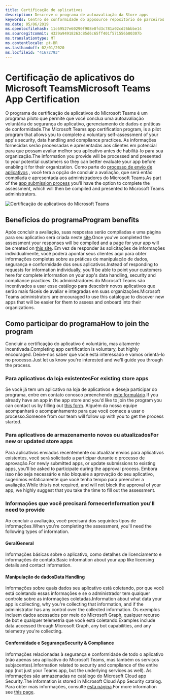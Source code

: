 ```yaml
---
title: Certificação de aplicativos
description: Descreve o programa de autoavaliação da Store apps
keywords: Centro de conformidade do appsource repositório de parceiros de certificação de aplicativos
ms.date: 05/06/2019
ms.openlocfilehash: 11c69527e60290f908e8fd3c781a02cd26bbbe14
ms.sourcegitcommit: 4329a94918263c85d6c65ff401f571556b80307b
ms.translationtype: MT
ms.contentlocale: pt-BR
ms.lasthandoff: 02/01/2020
ms.locfileid: "41672793"
---
```

# <a name="microsoft-teams-app-certification"></a><span data-ttu-id="f33c3-104">Certificação de aplicativos do Microsoft Teams</span><span class="sxs-lookup"><span data-stu-id="f33c3-104">Microsoft Teams App Certification</span></span>

<span data-ttu-id="f33c3-105">O programa de certificação de aplicativos do Microsoft Teams é um programa piloto que permite que você conclua uma autoavaliação voluntária de segurança do aplicativo, gerenciamento de dados e práticas de conformidade.</span><span class="sxs-lookup"><span data-stu-id="f33c3-105">The Microsoft Teams app certification program, is a pilot program that allows you to complete a voluntary self-assessment of your app's security, data handling and compliance practices.</span></span> <span data-ttu-id="f33c3-106">As informações fornecidas serão processadas e apresentadas aos clientes em potencial para que possam avaliar melhor seu aplicativo antes de habilitá-lo para sua organização.</span><span class="sxs-lookup"><span data-stu-id="f33c3-106">The information you provide will be processed and presented to your potential customers so they can better evaluate your app before enabling it for their organization.</span></span> <span data-ttu-id="f33c3-107">Como parte do [processo de envio de aplicativos](~/concepts/deploy-and-publish/apps-publish.md) , você terá a opção de concluir a avaliação, que será então compilada e apresentada aos administradores do Microsoft Teams.</span><span class="sxs-lookup"><span data-stu-id="f33c3-107">As part of the [app submission process](~/concepts/deploy-and-publish/apps-publish.md) you'll have the option to complete the assessment, which will then be compiled and presented to Microsoft Teams administrators.</span></span>

![Certificação de aplicativos do Microsoft Teams](~/assets/images/self-assessment.png)

## <a name="program-benefits"></a><span data-ttu-id="f33c3-109">Benefícios do programa</span><span class="sxs-lookup"><span data-stu-id="f33c3-109">Program benefits</span></span>

<span data-ttu-id="f33c3-110">Após concluir a avaliação, suas respostas serão compiladas e uma página para seu aplicativo será criada neste [site](https://aka.ms/AppCertification).</span><span class="sxs-lookup"><span data-stu-id="f33c3-110">Once you've completed the assessment your responses will be compiled and a page for your app will be created on [this site](https://aka.ms/AppCertification).</span></span> <span data-ttu-id="f33c3-111">Em vez de responder às solicitações de informações individualmente, você poderá apontar seus clientes aqui para obter informações completas sobre as práticas de manipulação de dados, segurança e conformidade dos seus aplicativos.</span><span class="sxs-lookup"><span data-stu-id="f33c3-111">Instead of responding to requests for information individually, you'll be able to point your customers here for complete information on your app's data handling, security and compliance practices.</span></span> <span data-ttu-id="f33c3-112">Os administradores do Microsoft Teams são incentivados a usar esse catálogo para descobrir novos aplicativos que serão mais fáceis de avaliar e integradas em suas organizações.</span><span class="sxs-lookup"><span data-stu-id="f33c3-112">Microsoft Teams administrators are encouraged to use this catalogue to discover new apps that will be easier for them to assess and onboard into their organizations.</span></span>

## <a name="how-to-join-the-program"></a><span data-ttu-id="f33c3-113">Como participar do programa</span><span class="sxs-lookup"><span data-stu-id="f33c3-113">How to join the program</span></span>

<span data-ttu-id="f33c3-114">Concluir a certificação do aplicativo é voluntário, mas altamente incentivada.</span><span class="sxs-lookup"><span data-stu-id="f33c3-114">Completing app certification is voluntary, but highly encouraged.</span></span> <span data-ttu-id="f33c3-115">Deixe-nos saber que você está interessado e vamos orientá-lo no processo.</span><span class="sxs-lookup"><span data-stu-id="f33c3-115">Just let us know you're interested and we'll guide you through the process.</span></span>

### <a name="for-existing-store-apps"></a><span data-ttu-id="f33c3-116">Para aplicativos da loja existentes</span><span class="sxs-lookup"><span data-stu-id="f33c3-116">For existing store apps</span></span>

<span data-ttu-id="f33c3-117">Se você já tem um aplicativo na loja de aplicativos e deseja participar do programa, entre em contato conosco preenchendo [este formulário](https://forms.office.com/Pages/ResponsePage.aspx?id=v4j5cvGGr0GRqy180BHbR3oKPRKv815GlRdzCCYPJGZUOUgzSUtFNU8yOFpYR0oyWElHVkxHODhQUyQlQCN0PWcu).</span><span class="sxs-lookup"><span data-stu-id="f33c3-117">If you already have an app in the app store and you'd like to join the program you can contact us by filling out [this form](https://forms.office.com/Pages/ResponsePage.aspx?id=v4j5cvGGr0GRqy180BHbR3oKPRKv815GlRdzCCYPJGZUOUgzSUtFNU8yOFpYR0oyWElHVkxHODhQUyQlQCN0PWcu).</span></span> <span data-ttu-id="f33c3-118">Alguém da nossa equipe acompanhará o acompanhamento para que você comece a usar o processo.</span><span class="sxs-lookup"><span data-stu-id="f33c3-118">Someone from our team will follow up with you to get the process started.</span></span>

### <a name="for-new-or-updated-store-apps"></a><span data-ttu-id="f33c3-119">Para aplicativos de armazenamento novos ou atualizados</span><span class="sxs-lookup"><span data-stu-id="f33c3-119">For new or updated store apps</span></span>

<span data-ttu-id="f33c3-120">Para aplicativos enviados recentemente ou atualizar envios para aplicativos existentes, você será solicitado a participar durante o processo de aprovação.</span><span class="sxs-lookup"><span data-stu-id="f33c3-120">For newly submitted apps, or update submissions to existing apps, you'll be asked to participate during the approval process.</span></span> <span data-ttu-id="f33c3-121">Embora isso não seja necessário e não bloqueie a aprovação do seu aplicativo, sugerimos enfaticamente que você tenha tempo para preencher a avaliação.</span><span class="sxs-lookup"><span data-stu-id="f33c3-121">While this is not required, and will not block the approval of your app, we highly suggest that you take the time to fill out the assessment.</span></span>

### <a name="information-youll-need-to-provide"></a><span data-ttu-id="f33c3-122">Informações que você precisará fornecer</span><span class="sxs-lookup"><span data-stu-id="f33c3-122">Information you'll need to provide</span></span>

<span data-ttu-id="f33c3-123">Ao concluir a avaliação, você precisará dos seguintes tipos de informações.</span><span class="sxs-lookup"><span data-stu-id="f33c3-123">When you're completing the assessment, you'll need the following types of information.</span></span>

#### <a name="general"></a><span data-ttu-id="f33c3-124">Geral</span><span class="sxs-lookup"><span data-stu-id="f33c3-124">General</span></span>

<span data-ttu-id="f33c3-125">Informações básicas sobre o aplicativo, como detalhes de licenciamento e informações de contato.</span><span class="sxs-lookup"><span data-stu-id="f33c3-125">Basic information about your app like licensing details and contact information.</span></span>

#### <a name="data-handling"></a><span data-ttu-id="f33c3-126">Manipulação de dados</span><span class="sxs-lookup"><span data-stu-id="f33c3-126">Data Handling</span></span>

<span data-ttu-id="f33c3-127">Informações sobre quais dados seu aplicativo está coletando, por que você está coletando essas informações e se o administrador tem qualquer controle sobre as informações coletadas.</span><span class="sxs-lookup"><span data-stu-id="f33c3-127">Information about what data your app is collecting, why you're collecting that information, and if the administrator has any control over the collected information.</span></span> <span data-ttu-id="f33c3-128">Os exemplos incluem dados acessados por meio do Microsoft Graph, qualquer recurso de bot e qualquer telemetria que você está coletando.</span><span class="sxs-lookup"><span data-stu-id="f33c3-128">Examples include data accessed through Microsoft Graph, any bot capabilities, and any telemetry you're collecting.</span></span>

#### <a name="security--compliance"></a><span data-ttu-id="f33c3-129">Conformidade e Segurança</span><span class="sxs-lookup"><span data-stu-id="f33c3-129">Security & Compliance</span></span>

<span data-ttu-id="f33c3-130">Informações relacionadas à segurança e conformidade de todo o aplicativo (não apenas seu aplicativo do Microsoft Teams, mas também os serviços subjacentes).</span><span class="sxs-lookup"><span data-stu-id="f33c3-130">Information related to security and compliance of the entire app (not just your Teams app, but the underlying services as well).</span></span> <span data-ttu-id="f33c3-131">As informações são armazenadas no catálogo do Microsoft Cloud app Security.</span><span class="sxs-lookup"><span data-stu-id="f33c3-131">The information is stored in Microsoft Cloud App Security catalog.</span></span> <span data-ttu-id="f33c3-132">Para obter mais informações, consulte [esta página](/cloud-app-security/attest-your-app).</span><span class="sxs-lookup"><span data-stu-id="f33c3-132">For more information see [this page](/cloud-app-security/attest-your-app).</span></span>
